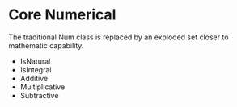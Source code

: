 # Core Numerical

The traditional Num class is replaced by an exploded set closer to mathematic capability.

* IsNatural
* IsIntegral
* Additive
* Multiplicative
* Subtractive
